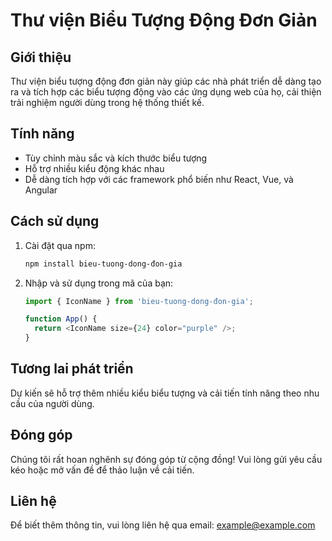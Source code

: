 # Thư viện Biểu Tượng Động Đơn Giản

## Giới thiệu
Thư viện biểu tượng động đơn giản này giúp các nhà phát triển dễ dàng tạo ra và tích hợp các biểu tượng động vào các ứng dụng web của họ, cải thiện trải nghiệm người dùng trong hệ thống thiết kế.

## Tính năng
- Tùy chỉnh màu sắc và kích thước biểu tượng
- Hỗ trợ nhiều kiểu động khác nhau
- Dễ dàng tích hợp với các framework phổ biến như React, Vue, và Angular

## Cách sử dụng
1. Cài đặt qua npm:
   
   ```bash
   npm install bieu-tuong-dong-đon-gia
   ```

2. Nhập và sử dụng trong mã của bạn:
   
   ```javascript
   import { IconName } from 'bieu-tuong-dong-đon-gia';
   
   function App() {
     return <IconName size={24} color="purple" />;
   }
   ```

## Tương lai phát triển
Dự kiến sẽ hỗ trợ thêm nhiều kiểu biểu tượng và cải tiến tính năng theo nhu cầu của người dùng.

## Đóng góp
Chúng tôi rất hoan nghênh sự đóng góp từ cộng đồng! Vui lòng gửi yêu cầu kéo hoặc mở vấn đề để thảo luận về cải tiến.

## Liên hệ
Để biết thêm thông tin, vui lòng liên hệ qua email: example@example.com
